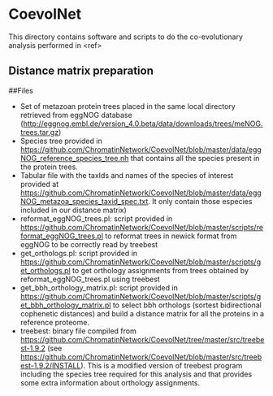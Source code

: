 # CoevolNet

This directory contains software and scripts to do the co-evolutionary analysis performed in \<ref\>

## Distance matrix preparation

##Files
-  Set of metazoan protein trees placed in the same local directory retrieved from eggNOG database (http://eggnog.embl.de/version_4.0.beta/data/downloads/trees/meNOG.trees.tar.gz)
-  Species tree provided in https://github.com/ChromatinNetwork/CoevolNet/blob/master/data/eggNOG_reference_species_tree.nh that contains all the species present in the protein trees.
-  Tabular file with the taxIds and names of the species of interest provided at https://github.com/ChromatinNetwork/CoevolNet/blob/master/data/eggNOG_metazoa_species_taxid_spec.txt. It only contain those especies included in our distance matrix)
-  reformat_eggNOG_trees.pl: script provided in https://github.com/ChromatinNetwork/CoevolNet/blob/master/scripts/reformat_eggNOG_trees.pl to reformat trees in newick format from eggNOG to be correctly read by treebest
-  get_orthologs.pl: script provided in https://github.com/ChromatinNetwork/CoevolNet/blob/master/scripts/get_orthologs.pl to get orthology assignments from trees obtained by reformat_eggNOG_trees.pl using treebest
-  get_bbh_orthology_matrix.pl: script provided in https://github.com/ChromatinNetwork/CoevolNet/blob/master/scripts/get_bbh_orthology_matrix.pl to select bbh orthologs (sortest bidirectional cophenetic distances) and build a distance matrix for all the proteins in a reference proteome.
-  treebest: binary file compiled from https://github.com/ChromatinNetwork/CoevolNet/tree/master/src/treebest-1.9.2 (see https://github.com/ChromatinNetwork/CoevolNet/blob/master/src/treebest-1.9.2/INSTALL). This is a modified version of treebest program including the species tree required for this analysis and that provides some extra information about orthology assignments.
